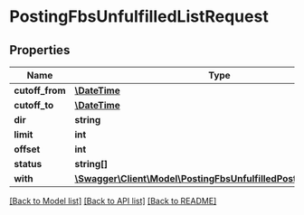 # PostingFbsUnfulfilledListRequest

## Properties
Name | Type | Description | Notes
------------ | ------------- | ------------- | -------------
**cutoff_from** | [**\DateTime**](\DateTime.md) |  | [optional] 
**cutoff_to** | [**\DateTime**](\DateTime.md) |  | [optional] 
**dir** | **string** |  | [optional] 
**limit** | **int** |  | [optional] 
**offset** | **int** |  | [optional] 
**status** | **string[]** |  | [optional] 
**with** | [**\Swagger\Client\Model\PostingFbsUnfulfilledPostingWithParams**](PostingFbsUnfulfilledPostingWithParams.md) |  | [optional] 

[[Back to Model list]](../README.md#documentation-for-models) [[Back to API list]](../README.md#documentation-for-api-endpoints) [[Back to README]](../README.md)


